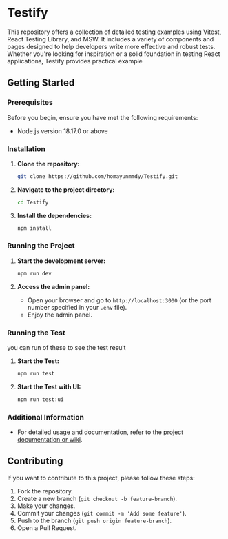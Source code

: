 # Testify

This repository offers a collection of detailed testing examples using Vitest, React Testing Library, and MSW. It includes a variety of components and pages designed to help developers write more effective and robust tests. Whether you're looking for inspiration or a solid foundation in testing React applications, Testify provides practical example


## Getting Started

### Prerequisites
Before you begin, ensure you have met the following requirements:
- Node.js version 18.17.0 or above

### Installation

1. **Clone the repository:**
   ```bash
   git clone https://github.com/homayunmmdy/Testify.git
   ```
   
2. **Navigate to the project directory:**
   ```bash
   cd Testify
   ```

3. **Install the dependencies:**
   ```bash
   npm install
   ```

### Running the Project

1. **Start the development server:**
   ```bash
   npm run dev
   ```

2. **Access the admin panel:**
   - Open your browser and go to `http://localhost:3000` (or the port number specified in your `.env` file).
   - Enjoy the admin panel.

### Running the Test
you can run of these to see the test result

1. **Start the Test:**
   ```bash
   npm run test
   ```
2. **Start the Test with UI:**
   ```bash
   npm run test:ui
   ```

### Additional Information
- For detailed usage and documentation, refer to the [project documentation or wiki](https://github.com/homayunmmdy/Testify/wiki).


## Contributing
If you want to contribute to this project, please follow these steps:
1. Fork the repository.
2. Create a new branch (`git checkout -b feature-branch`).
3. Make your changes.
4. Commit your changes (`git commit -m 'Add some feature'`).
5. Push to the branch (`git push origin feature-branch`).
6. Open a Pull Request.
